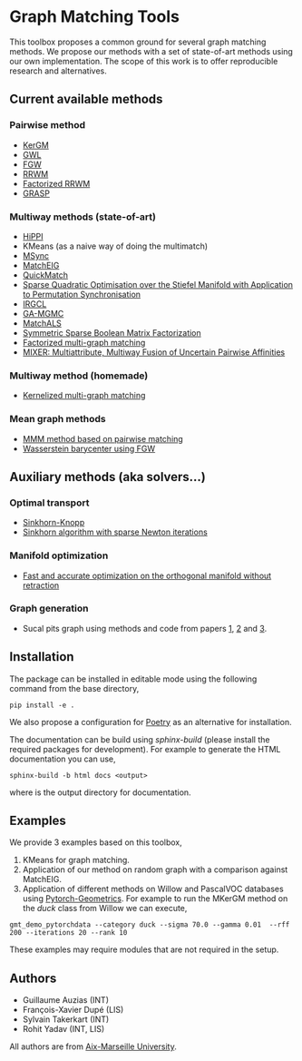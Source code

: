 # Graph Matching Tools

This toolbox proposes a common ground for several graph matching methods.
We propose our methods with a set of state-of-art methods using our own implementation.
The scope of this work is to offer reproducible research and alternatives.

## Current available methods

### Pairwise method

- [KerGM](https://papers.nips.cc/paper/2019/hash/cd63a3eec3319fd9c84c942a08316e00-Abstract.html)
- [GWL](https://proceedings.mlr.press/v97/xu19b.html)
- [FGW](https://proceedings.mlr.press/v97/titouan19a.html)
- [RRWM](https://link.springer.com/chapter/10.1007/978-3-642-15555-0_36)
- [Factorized RRWM](https://www.sciencedirect.com/science/article/abs/pii/S0031320323002984)
- [GRASP](https://dl.acm.org/doi/abs/10.1145/3561058)

### Multiway methods (state-of-art)

- [HiPPI](https://openaccess.thecvf.com/content_ICCV_2019/html/Bernard_HiPPI_Higher-Order_Projected_Power_Iterations_for_Scalable_Multi-Matching_ICCV_2019_paper.html)
- KMeans (as a naive way of doing the multimatch)
- [MSync](https://papers.nips.cc/paper/2013/hash/3df1d4b96d8976ff5986393e8767f5b2-Abstract.html)
- [MatchEIG](https://openaccess.thecvf.com/content_iccv_2017/html/Maset_Practical_and_Efficient_ICCV_2017_paper.html)
- [QuickMatch](https://openaccess.thecvf.com/content_iccv_2017/html/Tron_Fast_Multi-Image_Matching_ICCV_2017_paper.html)
- [Sparse Quadratic Optimisation over the Stiefel Manifold with Application to Permutation Synchronisation](https://openreview.net/forum?id=sl_0rQmHxQk)
- [IRGCL](https://papers.nips.cc/paper/2020/hash/ae06fbdc519bddaa88aa1b24bace4500-Abstract.html)
- [GA-MGMC](https://proceedings.neurips.cc/paper/2020/hash/e6384711491713d29bc63fc5eeb5ba4f-Abstract.html)
- [MatchALS](https://www.cv-foundation.org/openaccess/content_iccv_2015/html/Zhou_Multi-Image_Matching_via_ICCV_2015_paper.html)
- [Symmetric Sparse Boolean Matrix Factorization](https://arxiv.org/abs/2102.01570)
- [Factorized multi-graph matching](https://www.sciencedirect.com/science/article/abs/pii/S0031320323002984)
- [MIXER: Multiattribute, Multiway Fusion of Uncertain Pairwise Affinities](https://ieeexplore.ieee.org/abstract/document/10058986/)

### Multiway method (homemade)

- [Kernelized multi-graph matching](https://hal.science/hal-03809028v1)

### Mean graph methods

- [MMM method based on pairwise matching](https://www.sciencedirect.com/science/article/abs/pii/S003132031630139X)
- [Wasserstein barycenter using FGW](https://proceedings.mlr.press/v97/titouan19a.html)

## Auxiliary methods (aka solvers...)

### Optimal transport

- [Sinkhorn-Knopp](https://proceedings.neurips.cc/paper/2013/hash/af21d0c97db2e27e13572cbf59eb343d-Abstract.html)
- [Sinkhorn algorithm with sparse Newton iterations](https://arxiv.org/abs/2401.12253)

### Manifold optimization

- [Fast and accurate optimization on the orthogonal manifold without retraction](https://proceedings.mlr.press/v151/ablin22a)

### Graph generation

- Sucal pits graph using methods and code from papers [1](https://www.sciencedirect.com/science/article/pii/S1361841516300251),
[2](https://journals.plos.org/plosone/article?id=10.1371/journal.pone.0293886) and [3](https://ieeexplore.ieee.org/abstract/document/9897185/).

## Installation

The package can be installed in editable mode using the following command from the base directory,
```shell
pip install -e .
```

We also propose a configuration for [Poetry](https://python-poetry.org) as an alternative for installation.

The documentation can be build using *sphinx-build* (please install the required packages for development). For example
to generate the HTML documentation you can use,
```shell
sphinx-build -b html docs <output>
```
where <output> is the output directory for documentation.

## Examples

We provide 3 examples based on this toolbox,
1. KMeans for graph matching.
2. Application of our method on random graph with a comparison against MatchEIG.
3. Application of different methods on Willow and PascalVOC databases using
[Pytorch-Geometrics](https://pytorch-geometric.readthedocs.io/). For example to run
the MKerGM method on the *duck* class from Willow we can execute,
```shell
gmt_demo_pytorchdata --category duck --sigma 70.0 --gamma 0.01  --rff 200 --iterations 20 --rank 10
```

These examples may require modules that are not required in the setup.

## Authors
- Guillaume Auzias (INT)
- François-Xavier Dupé (LIS)
- Sylvain Takerkart (INT)
- Rohit Yadav (INT, LIS)

All authors are from [Aix-Marseille University](https://univ-amu.fr).
